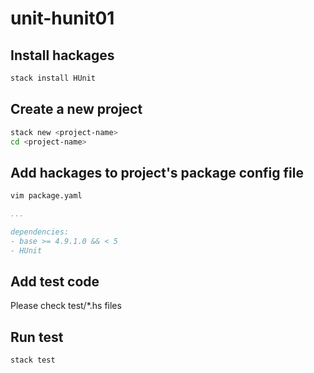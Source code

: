 # unit-hunit01

## Install hackages

```bash
stack install HUnit
```

## Create a new project

```bash
stack new <project-name>
cd <project-name>
```

## Add hackages to project's package config file

```bash
vim package.yaml
```

```yaml
...

dependencies:
- base >= 4.9.1.0 && < 5
- HUnit
```

## Add test code

Please check test/*.hs files

## Run test

```bash
stack test
```
